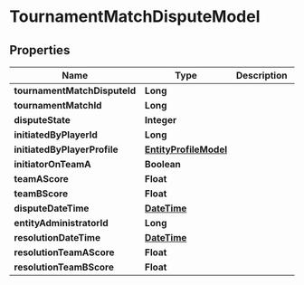 
# TournamentMatchDisputeModel

## Properties
Name | Type | Description | Notes
------------ | ------------- | ------------- | -------------
**tournamentMatchDisputeId** | **Long** |  |  [optional]
**tournamentMatchId** | **Long** |  |  [optional]
**disputeState** | **Integer** |  |  [optional]
**initiatedByPlayerId** | **Long** |  |  [optional]
**initiatedByPlayerProfile** | [**EntityProfileModel**](EntityProfileModel.md) |  |  [optional]
**initiatorOnTeamA** | **Boolean** |  |  [optional]
**teamAScore** | **Float** |  |  [optional]
**teamBScore** | **Float** |  |  [optional]
**disputeDateTime** | [**DateTime**](DateTime.md) |  |  [optional]
**entityAdministratorId** | **Long** |  |  [optional]
**resolutionDateTime** | [**DateTime**](DateTime.md) |  |  [optional]
**resolutionTeamAScore** | **Float** |  |  [optional]
**resolutionTeamBScore** | **Float** |  |  [optional]



